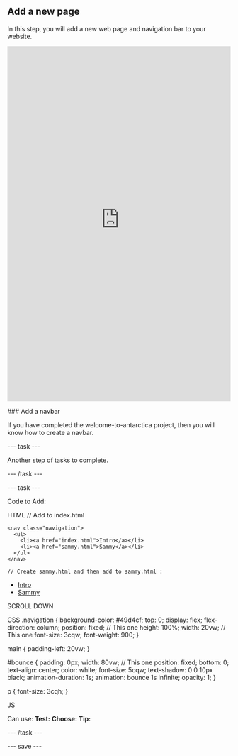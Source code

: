 ## Add a new page

In this step, you will add a new web page and navigation bar to your website.

<iframe src="https://staging-editor.raspberrypi.org/en/embed/viewer/animated-story-step4" width="100%" height="800" frameborder="0" marginwidth="0" marginheight="0" allowfullscreen> </iframe>

### Add a navbar

If you have completed the welcome-to-antarctica project, then you will know how to create a navbar.

--- task ---

Another step of tasks to complete.

--- /task ---

--- task ---

Code to Add:

HTML // Add to index.html

    <nav class="navigation">
      <ul>
        <li><a href="index.html">Intro</a></li>
        <li><a href="sammy.html">Sammy</a></li>
      </ul>
    </nav>

    // Create sammy.html and then add to sammy.html :

<!DOCTYPE html>
<html lang="en">
  <head>
    <meta charset="UTF-8" />
    <meta name="viewport" content="width=device-width, initial-scale=1.0" />
    <title>Animation test</title>
    <script type="text/javascript" src="scripts.js"></script>
    <link rel="stylesheet" href="style.css" />
  </head>

  <body>
    <nav class="navigation">
      <ul>
        <li><a href="index.html">Intro</a></li>
        <li><a href="sammy.html">Sammy</a></li>
      </ul>
    </nav>
    <main>
      <section class="garden">
        <div id="bounce">SCROLL DOWN</div>
      </section>
    </main>
  </body>
</html>

CSS
.navigation {
  background-color: #49d4cf;
  top: 0;
  display: flex;
  flex-direction: column;
  position: fixed; // This one
  height: 100%;
  width: 20vw; // This one
  font-size: 3cqw;
  font-weight: 900;
}

main {
  padding-left: 20vw;
}

#bounce {
  padding: 0px;
  width: 80vw; // This one
  position: fixed;
  bottom: 0;
  text-align: center;
  color: white;
  font-size: 5cqw;
  text-shadow: 0 0 10px black;
  animation-duration: 1s;
  animation: bounce 1s infinite;
  opacity: 1;
}

p {
  font-size: 3cqh;
}


JS

Can use:
**Test:**
**Choose:**
**Tip:**

--- /task ---

--- save ---